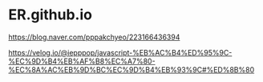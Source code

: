# ER.github.io

https://blog.naver.com/pppakchyeo/223166436394


https://velog.io/@iepppop/javascript-%EB%AC%B4%ED%95%9C-%EC%9D%B4%EB%AF%B8%EC%A7%80-%EC%8A%AC%EB%9D%BC%EC%9D%B4%EB%93%9C#%ED%8B%80
